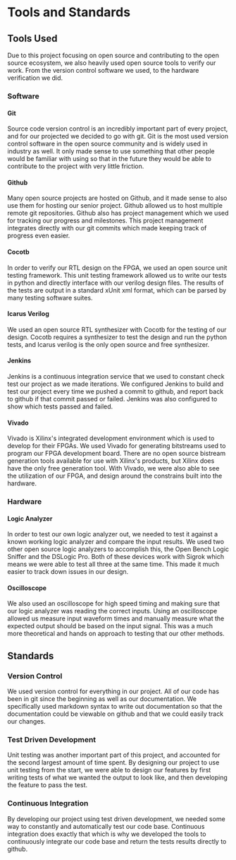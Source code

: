 # Tools and Standards #

## Tools Used ##

<!-- [This section specifies the selected hardware/software tools for use. Please specify why you selected these tools, and where and how these tools were used.] -->

Due to this project focusing on open source and contributing to the open source ecosystem, we also heavily used open source tools to verify our work. From the version control software we used, to the hardware verification we did.

### Software ###

#### Git ####

Source code version control is an incredibly important part of every project, and for our projected we decided to go with git. Git is the most used version control software in the open source community and is widely used in industry as well. It only made sense to use something that other people would be familiar with using so that in the future they would be able to contribute to the project with very little friction. 

#### Github ####

Many open source projects are hosted on Github, and it made sense to also use them for hosting our senior project. Github allowed us to host multiple remote git repositories. Github also has project management which we used for tracking our progress and milestones. This project management integrates directly with our git commits which made keeping track of progress even easier. 

#### Cocotb ####

In order to verify our RTL design on the FPGA, we used an open source unit testing framework. This unit testing framework allowed us to write our tests in python and directly interface with our verilog design files. The results of the tests are output in a standard xUnit xml format, which can be parsed by many testing software suites.

#### Icarus Verilog ####

We used an open source RTL synthesizer with Cocotb for the testing of our design. Cocotb requires a synthesizer to test the design and run the python tests, and Icarus verilog is the only open source and free synthesizer. 

#### Jenkins ####

Jenkins is a continuous integration service that we used to constant check test our project as we made iterations. We configured Jenkins to build and test our project every time we pushed a commit to github, and report back to github if that commit passed or failed. Jenkins was also configured to show which tests passed and failed.

#### Vivado ####

Vivado is Xilinx's integrated development environment which is used to develop for their FPGAs. We used Vivado for generating bitstreams used to program our FPGA development board. There are no open source bistream generation tools available for use with Xilinx's products, but Xilinx does have the only free generation tool. With Vivado, we were also able to see the utilization of our FPGA, and design around the constrains built into the hardware.


### Hardware ###

#### Logic Analyzer ####

In order to test our own logic analyzer out, we needed to test it against a known working logic analyzer and compare the input results. We used two other open source logic analyzers to accomplish this, the Open Bench Logic Sniffer and the DSLogic Pro. Both of these devices work with Sigrok which means we were able to test all three at the same time. This made it much easier to track down issues in our design.

#### Oscilloscope ####

We also used an oscilloscope for high speed timing and making sure that our logic analyzer was reading the correct inputs. Using an oscilloscope allowed us measure input waveform times and manually measure what the expected output should be based on the input signal. This was a much more theoretical and hands on approach to testing that our other methods.

## Standards ##
<!-- [This section describes the standards you used in your project. These standards could be related to hardware/software system and its components, requirements, design, interface, testing, protocols, documentation, and so on.] -->

### Version Control ###

We used version control for everything in our project. All of our code has been in git since the beginning as well as our documentation. We specifically used markdown syntax to write out documentation so that the documentation could be viewable on github and that we could easily track our changes. 

### Test Driven Development ###

Unit testing was another important part of this project, and accounted for the second largest amount of time spent. By designing our project to use unit testing from the start, we were able to design our features by first writing tests of what we wanted the output to look like, and then developing the feature to pass the test. 

### Continuous Integration ###

By developing our project using test driven development, we needed some way to constantly and automatically test our code base. Continuous integration does exactly that which is why we developed the tools to continuously integrate our code base and return the tests results directly to github. 


<!-- ### Black box testing ### -->
